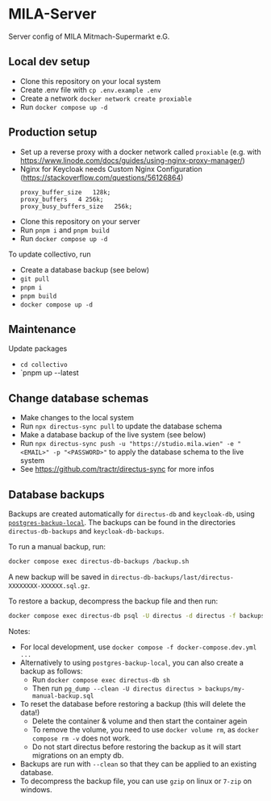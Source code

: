 # MILA-Server

Server config of MILA Mitmach-Supermarkt e.G.

## Local dev setup

- Clone this repository on your local system
- Create .env file with `cp .env.example .env`
- Create a network `docker network create proxiable`
- Run `docker compose up -d`

## Production setup

- Set up a reverse proxy with a docker network called `proxiable` (e.g. with https://www.linode.com/docs/guides/using-nginx-proxy-manager/)
- Nginx for Keycloak needs Custom Nginx Configuration (https://stackoverflow.com/questions/56126864)
  ```
  proxy_buffer_size   128k;
  proxy_buffers   4 256k;
  proxy_busy_buffers_size   256k;
  ```
- Clone this repository on your server
- Run `pnpm i` and `pnpm build`
- Run `docker compose up -d`

To update collectivo, run

- Create a database backup (see below)
- `git pull`
- `pnpm i`
- `pnpm build`
- `docker compose up -d`

## Maintenance

Update packages

- `cd collectivo`
- `pnpm up --latest

## Change database schemas

- Make changes to the local system
- Run `npx directus-sync pull` to update the database schema
- Make a database backup of the live system (see below)
- Run `npx directus-sync push -u "https://studio.mila.wien" -e "<EMAIL>" -p "<PASSWORD>"` to apply the database schema to the live system
- See https://github.com/tractr/directus-sync for more infos

## Database backups

Backups are created automatically for `directus-db` and `keycloak-db`, using [`postgres-backup-local`](https://github.com/prodrigestivill/docker-postgres-backup-local?tab=readme-ov-file#how-the-backups-folder-works). The backups can be found in the directories `directus-db-backups` and `keycloak-db-backups`.

To run a manual backup, run:

```sh
docker compose exec directus-db-backups /backup.sh
```

A new backup will be saved in `directus-db-backups/last/directus-XXXXXXXX-XXXXXX.sql.gz`.

To restore a backup, decompress the backup file and then run:

```sh
docker compose exec directus-db psql -U directus -d directus -f backups/last/directus-XXXXXXXX-XXXXXX.sql
```

Notes:

- For local development, use `docker compose -f docker-compose.dev.yml ...`
- Alternatively to using `postgres-backup-local`, you can also create a backup as follows:
  - Run `docker compose exec directus-db sh`
  - Then run `pg_dump --clean -U directus directus > backups/my-manual-backup.sql`
- To reset the database before restoring a backup (this will delete the data!)
  - Delete the container & volume and then start the container agein
  - To remove the volume, you need to use `docker volume rm`, as `docker compose rm -v` does not work.
  - Do not start directus before restoring the backup as it will start migrations on an empty db.
- Backups are run with `--clean` so that they can be applied to an existing database.
- To decompress the backup file, you can use `gzip` on linux or `7-zip` on windows.
